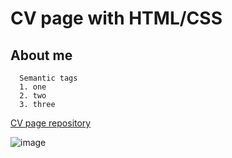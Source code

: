 # CV page with HTML/CSS

## About me

```
  Semantic tags
  1. one
  2. two
  3. three

```


[CV page repository](https://github.com/vladimiryuchshik/cv_page_frontender)

![image](image/avatar.png)
